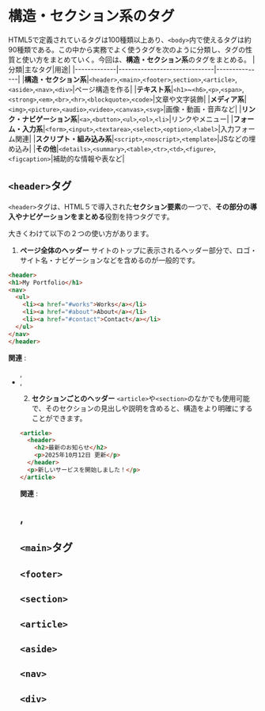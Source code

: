 # 構造・セクション系のタグ
HTML5で定義されているタグは100種類以上あり、`<body>`内で使えるタグは約90種類である。この中から実務でよく使うタグを次のように分類し、タグの性質と使い方をまとめていく。今回は、**構造・セクション系**のタグをまとめる。
|分類|主なタグ|用途|
|-------------|------------------------------|---------------|
|**構造・セクション系**|`<header>`,`<main>`,`<footer>`,`section>`,`<article>`,`<aside>`,`<nav>`,`<div>`|ページ構造を作る|
|**テキスト系**|`<h1>`~`<h6>`,`<p>`,`<span>`,`<strong>`,`<em>`,`<br>`,`<hr>`,`<blockquote>`,`<code>`|文章や文字装飾|
|**メディア系**|`<img>`,`<picture>`,`<audio>`,`<video>`,`<canvas>`,`<svg>`|画像・動画・音声など|
|**リンク・ナビゲーション系**|`<a>`,`<button>`,`<ul>`,`<ol>`,`<li>`|リンクやメニュー|
|**フォーム・入力系**|`<form>`,`<input>`,`<textarea>`,`<select>`,`<option>`,`<label>`|入力フォーム関連|
|**スクリプト・組み込み系**|`<script>`,`<noscript>`,`<template>`|JSなどの埋め込み|
|**その他**|`<details>`,`<summary>`,`<table>`,`<tr>`,`<td>`,`<figure>`,`<figcaption>`|補助的な情報や表など|

## `<header>`タグ
`<header>`タグは、HTML５で導入された**セクション要素**の一つで、**その部分の導入やナビゲーションをまとめる**役割を持つタグです。

大きくわけて以下の２つの使い方があります。
1. **ページ全体のヘッダー**
  サイトのトップに表示されるヘッダー部分で、ロゴ・サイト名・ナビゲーションなどを含めるのが一般的です。
  ```html
  <header>
  <h1>My Portfolio</h1>
  <nav>
    <ul>
      <li><a href="#works">Works</a></li>
      <li><a href="#about">About</a></li>
      <li><a href="#contact">Contact</a></li>
    </ul>
  </nav>
</header>
```
**関連** : [<ul>](topics/HTML/body/link.md) , [<li>](topics/HTML/body/link.md) , [<a>](topics/HTML/body/link.md)

2. **セクションごとのヘッダー**
`<article>`や`<section>`のなかでも使用可能で、そのセクションの見出しや説明を含めると、構造をより明確にすることができます。
```html
<article>
  <header>
    <h2>最新のお知らせ</h2>
    <p>2025年10月12日 更新</p>
  </header>
  <p>新しいサービスを開始しました！</p>
</article>
```
**関連** : [<h2>](topics/HTML/body/text.md) , [<p>](topics/HTML/body/text.md)

## `<main>`タグ

## `<footer>`
## `<section>`
## `<article>`
## `<aside>`
## `<nav>`
## `<div>`

